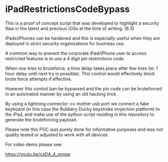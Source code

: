 # iPadRestrictionsCodeBypass

This is a proof of concept script that was developed to highlight a security flaw in the latest and previous iOSs at the time of writing. (8.3)

iPads/iPhones can be hardened and this is especially useful when they are deployed in strict security organizations for 
business use. 

A common way to prevent the corporate iPad/iPhone user to access restricted features is to use a 4 digit pin restrictions code.

When one tries to bruteforce, a time delay takes place after few tries (ie: 1 hour delay until next try is possible). This control 
would effectively block brute force attempts if effective. 

However this control ban be bypassed and the pin code can be bruteforced in an automated manner by using an old hacking trick.

By using a lightning connector <-> mother usb port we connect a fake keyboard (in this case the Rubbery Ducky keystroke innjection
platform) to the iPad, and make use of the python script residing in this repository to generate the bruteforcing payload.

Please note this POC was purely done for informative purposes and was not quality tested or adjusted to work with all devices.

For video demo please see:

https://youtu.be/ceDA_4_omgw

